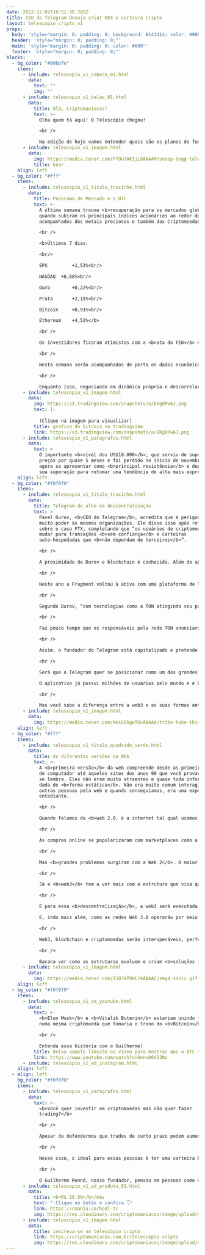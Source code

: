 ```yaml
---
date: 2022-12-02T10:51:38.785Z
title: CEO do Telegram deseja criar DEX e carteira cripto
layout: telescopio_cripto_v1
props:
  body: 'style="margin: 0; padding: 0; background: #141414; color: #000"'
  header: 'style="margin: 0; padding: 0;"'
  main: 'style="margin: 0; padding: 0; color: #000"'
  footer: 'style="margin: 0; padding: 0;"'
blocks:
  - bg_color: "#00bb7e"
    items:
      - include: telescopio_v1_cabeca_01.html
        data:
          text: ""
          img: ""
      - include: telescopio_v1_balao_01.html
        data:
          title: Olá, Criptomaníacos!
          text: >-
            Olha quem tá aqui! O Telescópio chegou!

            <br />

            Na edição de hoje vamos entender quais são os planos do fundador do <b>Telegram </b>para ajudar a descentralização do setor de criptomoedas.
      - include: telescopio_v1_imagem.html
        data:
          img: https://media.tenor.com/FfOu7AKIjL8AAAAM/snoop-dogg-telescope.gif
          title: bear
    align: left
  - bg_color: "#fff"
    items:
      - include: telescopio_v1_titulo_tracinho.html
        data:
          title: Panorama de Mercado e o BTC
          text: >-
            A última semana trouxe <b>recuperação para os mercados globais</b>,
            quando subiram os principais índices acionários ao redor do mundo,
            acompanhados dos metais preciosos e também das Criptomoedas.

            <br />

            <b>Últimos 7 dias:

            <br/>

            SPX 		+1,53%<br/>

            NASDAQ 	+0,68%<br/>

            Ouro 		+0,22%<br/>

            Prata 		+2,15%<br/>

            Bitcoin 	+0,91%<br/>

            Ethereum 	+4,52%</b>

            <br />

            Os investidores ficaram otimistas com a <b>ata do FED</b> na quarta-feira, mostrando que, ao contrário da anterior, boa parte de <b>seus membros já acreditam ser apropriado reduzir o ritmo de alta nas taxas de juros</b>, mas os feriados na quinta e sexta-feira reduziram a liquidez dos mercados impedindo uma recuperação mais expressiva.

            <br />

            Nesta semana serão acompanhados de perto os dados econômicos vindos da Europa e EUA, especialmente a <b>inflação americana medida pelo PCE</b>, o principal índice utilizado pelo FED na condução da política monetária.

            <br />

            Enquanto isso, negociando em dinâmica própria e descorrelacionada das principais classes de ativos recentemente devido aos problemas envolvendo a FTX e outras corretoras, <b>o Bitcoin segue em tendência de baixa</b> e ainda carece de maiores sinais de reversão.
      - include: telescopio_v1_imagem.html
        data:
          img: https://s3.tradingview.com/snapshots/e/EKg0Pw6J.png
          text: |-
            
            (Clique na imagem para visualizar)
          title: grafico do bitcoin no tradingview
          link: https://s3.tradingview.com/snapshots/e/EKg0Pw6J.png
      - include: telescopio_v1_paragrafos.html
        data:
          text: >
            O importante <b>nível dos US$18.000</b>, que serviu de suporte aos
            preços por quase 5 meses e foi perdido no início de novembro, deve
            agora se apresentar como <b>principal resistência</b> e depende de
            sua superação para retomar uma tendência de alta mais expressiva.
    align: left
  - bg_color: "#f0f0f0"
    items:
      - include: telescopio_v1_titulo_tracinho.html
        data:
          title: Telegram de olho na descentralização
          text: >
            Pavel Durov, <b>CEO do Telegram</b>, acredita que é perigoso dar
            muito poder às mesmas organizações. Ele disse isso após refletir
            sobre o caso FTX, completando que “os usuários de criptomoedas devem
            mudar para transações <b>sem confiança</b> e carteiras
            auto-hospedadas que <b>não dependam de terceiros</b>”.

            <br />

            A proximidade de Durov e blockchain é conhecida. Além do aplicativo de mensagens, ele é o fundador da empresa <b>Fragment</b>, construída sob a <b>“The Open Network”</b>, ou <b>TON</b>, uma blockchain de  primeira camada. Durov focou nesta blockchain até 2020, quando pressões regulatórias fizeram com que ele abandonasse o projeto.

            <br />

            Neste ano a Fragment voltou à ativa com uma plataforma de leilões baseada em blockchain e arrecadou cerca de <b>US$ 50 milhões</b> em nomes de usuário em menos de um mês de vendas. Isso foi possível graças ao <b>TON DNS</b>, que permite a atribuição de nomes legíveis por humanos a endereços de criptografia, contratos inteligentes e sites.

            <br />

            Segundo Durov, “com tecnologias como a TON atingindo seu potencial, a indústria blockchain deve ser finalmente capaz de cumprir sua missão principal - <b>devolver o poder às pessoas</b>.”

            <br />

            Faz pouco tempo que os responsáveis pela rede TON anunciaram um "fundo de resgate" de <b>US$ 126 milhões</b> para apoiar projetos criptográficos destruídos pelo colapso da FTX.

            <br />

            Assim, o fundador do Telegram está capitalizado e pretende usar o valor em mãos para criar um conjunto de ferramentas descentralizadas, incluindo <b>carteiras não custodiais</b> e <b>exchanges descentralizadas</b>. Vale lembrar que a Fragment foi edificada por parte do próprio time do aplicativo de mensagens.

            <br />

            Será que o Telegram quer se posicionar como um dos grandes players da <b>web3</b>?

            O aplicativo já possui milhões de usuários pelo mundo e é bem aceito entre as comunidades de criptomoedas.

            <br />

            Mas você sabe a diferença entre a web3 e as suas formas anteriores?
      - include: telescopio_v1_imagem.html
        data:
          img: https://media.tenor.com/mesSGhgoTUcAAAAd/tribe-take-this.gif
    align: left
  - bg_color: "#fff"
    items:
      - include: telescopio_v1_titulo_quadrado_verde.html
        data:
          title: As diferentes versões da Web
          text: >-
            A <b>primeira versão</b> da web compreende desde as primeiras redes
            de computador até aqueles sites dos anos 90 que você provavelmente
            se lembra. Eles não eram muito atraentes e quase toda informação era
            dada de <b>forma estática</b>. Não era muito comum interagirmos com
            outras pessoas pela web e quando conseguíamos, era uma experiência
            entediante. 

            <br />

            Quando falamos da <b>web 2.0, é a internet tal qual usamos nos dias de hoje</b>. A rede mundial de computadores se tornou muito mais rápida, interativa e dinâmica. A comunicação é divertida, mais pessoal. 

            <br />

            As compras online se popularizaram com marketplaces como a Amazon, surgiram os indexadores como o Google e as redes sociais da empresa Meta, que nos ajudam a compartilhar nossos momentos em família ou até mesmo aqueles vídeos bonitinhos de filhotes de cachorro com quem amamos.

            <br />

            Mas <b>grandes problemas surgiram com a Web 2</b>. O maior deles é a <b>centralização do poder</b> em grandes empresas da internet. E, pior… muitos dos serviços que utilizamos de forma gratuita, <b>utilizam os nossos dados para criar um banco com nossas informações e utilizá-lo para fazer dinheiro</b>. 

            <br />

            Já a <b>web3</b> tem a ver mais com a estrutura que visa quebrar o monopólio das grandes empresas e <b>dar maior poder aos próprios usuários</b>.

            <br />

            E para essa <b>descentralização</b>, a web3 será executada em <b>blockchain</b>.

            E, indo mais além, como as redes Web 3.0 operarão por meio de protocolos descentralizados, as <b>criptomoedas</b> são a forma ideal de pagamento nesta nova internet.

            <br />

            Web3, blockchain e criptomoedas serão interoperáveis, perfeitamente integradas, automatizadas por meio de contratos inteligentes. Esta pode ser a base para a tokenização de qualquer coisa, desde micro transações financeiras à armazenamento de arquivos de dados ponto a ponto resistentes à censura.

            <br />

            Bacana ver como as estruturas evoluem e criam <b>soluções inteligentes</b> para os usuários, né?
      - include: telescopio_v1_imagem.html
        data:
          img: https://media.tenor.com/I107KPDHCrkAAAAC/smg4-sonic.gif
    align: left
  - bg_color: "#f0f0f0"
    items:
      - include: telescopio_v1_ad_youtube.html
        data:
          text: >-
            <b>Elon Musk</b> e <b>Vitalik Buterin</b> estariam unindo forças
            numa mesma criptomoeda que tomaria o trono do <b>Bitcoin</b>. Será?

            <br />

            Entenda essa história com o Guilherme!
          title: Deixa aquele likezão no vídeo para mostrar que o BTC sempre será rei!
          link: https://www.youtube.com/watch?v=UnnxD6d52Nc
      - include: telescopio_v1_ad_instagram.html
    align: left
  - align: left
    bg_color: "#f0f0f0"
    items:
      - include: telescopio_v1_paragrafos.html
        data:
          text: >-
            <b>Você quer investir em criptomoedas mas não quer fazer
            trading?</b>

            <br />

            Apesar de defendermos que trades de curto prazo podem aumentar sua rentabilidade, entendemos que nem todo mundo tem o tempo disponível pra operar.

            <br />

            Nesse caso, o ideal para essas pessoas é ter uma carteira bem fundamentada para o longo prazo, cujo objetivo seja acumular Bitcoins.

            <br />

            O Guilherme Rennó, nosso fundador, pensou em pessoas como você e decidiu criar a Carteira HODL, voltada para quem quer dar o primeiro passo no mercado cripto sem se preocupar em operar todo dia.
      - include: telescopio_v1_ad_produto_01.html
        data:
          title: <b>R$ 19,90</b>/mês
          text: " Clique no botão e confira 👇"
          link: https://cmania.co/hodl-tc
          img: https://res.cloudinary.com/criptomaniacos/image/upload/v1661372975/telescopio/produtos/logo_carteira_hodl_mhzjq6.png
      - include: telescopio_v1_imagem.html
        data:
          title: inscreva-se no telescópio cripto
          link: https://criptomaniacos.com.br/telescopio-cripto
          img: https://res.cloudinary.com/criptomaniacos/image/upload/v1662133224/telescopio/inscreva-se-telescopio.png
---
```

